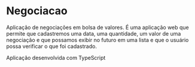 # Negociacao
Aplicação de negociações em bolsa de valores. É uma aplicação web que permite que cadastremos uma data,
uma quantidade, um valor de uma negociação e que possamos exibir no futuro em uma lista e que o usuário
possa verificar o que foi cadastrado.

Aplicação desenvolvida com TypeScript
